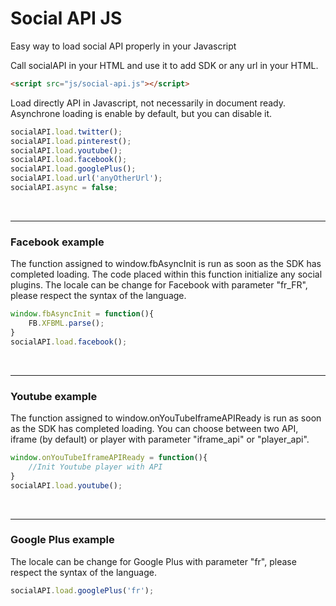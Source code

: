 Social API JS
==================================================

Easy way to load social API properly in your Javascript

Call socialAPI in your HTML and use it to add SDK or any url in your HTML.

```html
<script src="js/social-api.js"></script>
```

Load directly API in Javascript, not necessarily in document ready.
Asynchrone loading is enable by default, but you can disable it.

```javascript
socialAPI.load.twitter();
socialAPI.load.pinterest();
socialAPI.load.youtube();
socialAPI.load.facebook();
socialAPI.load.googlePlus();
socialAPI.load.url('anyOtherUrl');
socialAPI.async = false;
```
<br /><hr />
### Facebook example

The function assigned to window.fbAsyncInit is run as soon as the SDK has completed loading. The code placed within this function initialize any social plugins.
The locale can be change for Facebook with parameter "fr_FR", please respect the syntax of the language.
```javascript
window.fbAsyncInit = function(){
    FB.XFBML.parse();
}
socialAPI.load.facebook();
```
<br /><hr />
### Youtube example

The function assigned to window.onYouTubeIframeAPIReady is run as soon as the SDK has completed loading.
You can choose between two API, iframe (by default) or player with parameter "iframe_api" or "player_api".
```javascript
window.onYouTubeIframeAPIReady = function(){
    //Init Youtube player with API
}
socialAPI.load.youtube();
```
<br /><hr />
### Google Plus example

The locale can be change for Google Plus with parameter "fr", please respect the syntax of the language.
```javascript
socialAPI.load.googlePlus('fr');
```